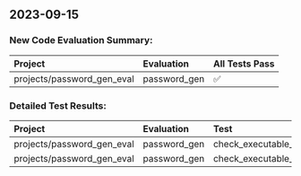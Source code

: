 ## 2023-09-15

### New Code Evaluation Summary:

| Project                    | Evaluation   | All Tests Pass   |
|:---------------------------|:-------------|:-----------------|
| projects/password_gen_eval | password_gen | ✅               |

### Detailed Test Results:

| Project                    | Evaluation   | Test                                | Pass   |
|:---------------------------|:-------------|:------------------------------------|:-------|
| projects/password_gen_eval | password_gen | check_executable_exits_normally     | ✅     |
| projects/password_gen_eval | password_gen | check_executable_satisfies_function | ✅     |
